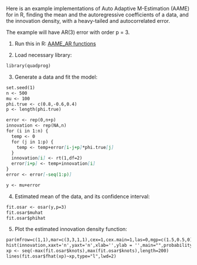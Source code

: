 Here is an example implementations of Auto Adaptive M-Estimation (AAME) for in R, finding the mean and the autoregressive coefficients of a data, and the innovation density, with a heavy-tailed and autocorrelated error.

The example will have AR(3) error with order p = 3.

1. Run this in R: [AAME_AR functions](functions_osar.r)

2. Load necessary library:
```markdown
library(quadprog)
```

3. Generate a data and fit the model:
```markdown
set.seed(1)
n <- 500
mu <- 100
phi.true <- c(0.8,-0.6,0.4)
p <- length(phi.true)

error <- rep(0,n+p)
innovation <- rep(NA,n)
for (i in 1:n) {
  temp <- 0
  for (j in 1:p) {
    temp <- temp+error[i-j+p]*phi.true[j]
  }
  innovation[i] <- rt(1,df=2)
  error[i+p] <- temp+innovation[i]
}
error <- error[-seq(1:p)]

y <- mu+error
```

4. Estimated mean of the data, and its confidence interval:
```markdown
fit.osar <- osar(y,p=3)
fit.osar$muhat
fit.osar$phihat
```

5. Plot the estimated innovation density function:
```markdown
par(mfrow=c(1,1),mar=c(3,3,1,1),cex=1,cex.main=1,las=0,mgp=c(1.5,0.5,0))
hist(innovation,xaxt='n',yaxt='n',xlab='',ylab = '',main="",probability = T,nclass = 50)
xp <- seq(-max(fit.osar$knots),max(fit.osar$knots),length=200)
lines(fit.osar$fhat(xp)~xp,type="l",lwd=2)
```

